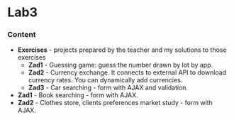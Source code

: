 # Lab3

### Content

- **Exercises** - projects prepared by the teacher and my solutions to those exercises
  - **Zad1** - Guessing game: guess the number drawn by lot by app.
  - **Zad2** - Currency exchange. It connects to external API to download currency rates. You can dynamically add currencies.
  - **Zad3** - Car searching - form with AJAX and validation.
- **Zad1** - Book searching - form with AJAX.
- **Zad2** - Clothes store, clients preferences market study - form with AJAX.